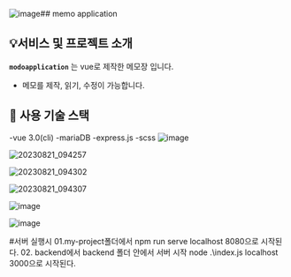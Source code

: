 ![image](https://github.com/firsthandcraft/VuePrac/assets/97497153/3c6a0e10-f310-448d-a22a-079a7ddb0368)## memo application

## :bulb:서비스 및 프로젝트 소개

**`modoapplication`** 는 vue로 제작한 메모장 입니다. 
- 메모를 제작, 읽기, 수정이 가능합니다.

## :wrench: 사용 기술 스택
-vue 3.0(cli)
-mariaDB
-express.js
-scss
![image](https://github.com/firsthandcraft/VuePrac/assets/97497153/c033d27c-e484-49a9-a604-1e4ced9251a2)

![20230821_094257](https://github.com/firsthandcraft/VuePrac/assets/97497153/b58f3a51-f9ed-440e-8876-94326f786398)

![20230821_094302](https://github.com/firsthandcraft/VuePrac/assets/97497153/98dab176-0c51-4131-b5a2-eb0ebc2aa62d)

![20230821_094307](https://github.com/firsthandcraft/VuePrac/assets/97497153/b51c0be3-34a0-471d-98b8-d1778e176123)

![image](https://github.com/firsthandcraft/VuePrac/assets/97497153/08a0b27c-8059-46c2-b585-01b3787161e4)

![image](https://github.com/firsthandcraft/VuePrac/assets/97497153/542002cc-b8c9-4acb-90f6-9190b7d88fa2)

#서버 실행시 
01.my-project폴더에서 
  npm run serve 
  localhost 8080으로 시작된다.
02. backend에서 backend 폴더 안에서 서버 시작 
  node .\index.js
  localhost 3000으로 시작된다.

